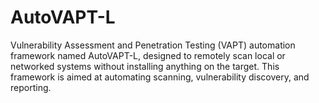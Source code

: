 # AutoVAPT-L
Vulnerability Assessment and Penetration Testing (VAPT) automation framework named AutoVAPT-L, designed to remotely scan local or networked systems without installing anything on the target. This framework is aimed at automating scanning, vulnerability discovery, and reporting.
